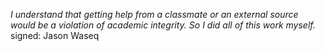 *I understand that getting help from a classmate or an external source would
be a violation of academic integrity. So I did all of this work myself.*
signed: Jason Waseq
